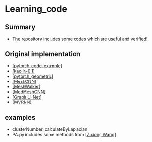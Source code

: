 # Learning_code

## Summary

- The [repository](https://github.com/QiujieDong/Learning_code) includes some codes which are useful and verified!

## Original implementation

- [[pytorch-code-example]](https://github.com/cs230-stanford/cs230-code-examples)
- [[kaolin-0.1]](https://github.com/NVIDIAGameWorks/kaolin)
- [[pytorch_geometric]](https://github.com/rusty1s/pytorch_geometric)
- [[MeshCNN]](https://github.com/ranahanocka/MeshCNN/)
- [[MeshWalker]](https://github.com/AlonLahav/MeshWalker)
- [[MedMeshCNN]](https://github.com/LSnyd/MedMeshCNN)
- [[Graph U-Net]](https://github.com/HongyangGao/Graph-U-Nets)
- [[MVRNN]](https://github.com/trucleduc/MVRNN)

## examples

- clusterNumber_calculateByLaplacian
- PA.py includes some methods from [[Zixiong Wang]](https://github.com/wzxshhz123)

